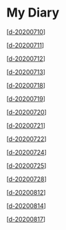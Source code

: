 # My Diary

[[d-20200710]]

[[d-20200711]]

[[d-20200712]]

[[d-20200713]]

[[d-20200718]]

[[d-20200719]]

[[d-20200720]]

[[d-20200721]]

[[d-20200722]]

[[d-20200724]]

[[d-20200725]]

[[d-20200728]]

[[d-20200812]]

[[d-20200814]]

[[d-20200817]]

[//begin]: # "Autogenerated link references for markdown compatibility"
[d-20200710]: d-20200710 "D 20200710"
[d-20200711]: d-20200711 "D 20200711"
[d-20200712]: d-20200712 "D 20200712"
[d-20200713]: d-20200713 "D 20200713"
[d-20200718]: d-20200718 "D 20200718"
[d-20200719]: d-20200719 "D 20200719"
[d-20200720]: d-20200720 "D 20200720"
[d-20200721]: d-20200721 "D 20200721"
[d-20200722]: d-20200722 "D 20200722"
[d-20200724]: d-20200724 "D 20200724"
[d-20200725]: d-20200725 "D 20200725"
[d-20200728]: d-20200728 "D 20200728"
[d-20200812]: d-20200812 "D 20200812"
[d-20200814]: d-20200814 "D 20200814"
[d-20200817]: d-20200817 "D 20200817"
[//end]: # "Autogenerated link references"
